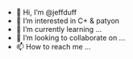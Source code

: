 - 👋 Hi, I’m @jeffduff
- 👀 I’m interested in C+ & patyon
- 🌱 I’m currently learning ...
- 💞️ I’m looking to collaborate on ...
- 📫 How to reach me ...

<!---
jeffduff/jeffduff is a ✨ special ✨ repository because its `README.md` (this file) appears on your GitHub profile.
You can click the Preview link to take a look at your changes.
--->
